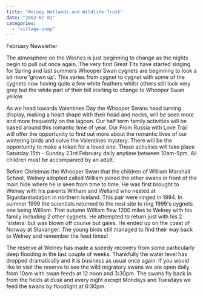 ```yaml
---
title: "Welney Wetlands and Wildlife Trust"
date: "2003-02-01"
categories: 
  - "village-pump"
---
```


February Newsletter

The atmosphere on the Washes is just beginning to change as the nights begin to pull out once again. The very first Great Tits have started singing for Spring and last summers Whooper Swan cygnets are beginning to look a bit more 'grown up'. This varies from cygnet to cygnet with some of the cygnets now having quite a few white feathers whilst others still look very grey but the white part of their bill starting to change to Whooper Swan yellow.

As we head towards Valentines Day the Whooper Swans head turning display, making a heart shape with their head and necks, will be seen more and more frequently on the lagoon. Our half term family activities will be based around this romantic time of year. Our From Russia with Love Trail will offer the opportunity to find out more about the romantic lives of our wintering birds and solve the Valentines mystery. There will be the opportunity to make a token for a loved one. These activities will take place Saturday 15th - Sunday 23rd February daily anytime between 10am-5pm. All children must be accompanied by an adult.

Before Christmas the Whooper Swan that the children of William Marshall School, Welney adopted called William joined the other swans in front of the main hide where he is seen from time to time. He was first brought to Welney with his parents Witham and Welland who nested at Sigurdarstadatjon in northern Iceland. This pair were ringed in 1994. In summer 1999 the scientists returned to the nest site to ring 1999's cygnets one being William. That autumn William flew 1200 miles to Welney with his family including 2 other cygnets. He attempted to return just with his 2 'sisters' but was blown off course but gales. He ended up on the coast of Norway at Stavanger. The young birds still managed to find their way back to Welney and remember the feed times!

The reserve at Welney has made a speedy recovery from some particularly deep flooding in the last couple of weeks. Thankfully the water level has dropped dramatically and it is business as usual once again. If you would like to visit the reserve to see the wild migratory swans we are open daily from 10am with swan feeds at 12 noon and 3:30pm. The swans fly back in from the fields at dusk and every night except Mondays and Tuesdays we feed the swans by floodlight at 6:30pm.
